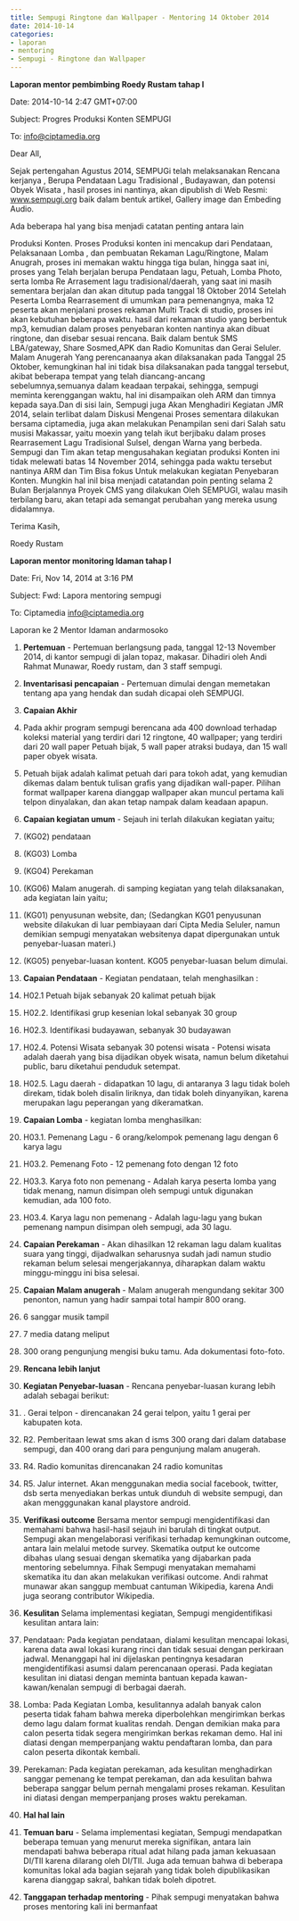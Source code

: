 ```yaml
---
title: Sempugi Ringtone dan Wallpaper - Mentoring 14 Oktober 2014
date: 2014-10-14
categories:
- laporan
- mentoring
- Sempugi - Ringtone dan Wallpaper
---
```


**Laporan mentor pembimbing Roedy Rustam tahap I**

Date: 2014-10-14 2:47 GMT+07:00 

Subject: Progres Produksi Konten SEMPUGI 

To: info@ciptamedia.org

Dear All,

Sejak pertengahan Agustus 2014, SEMPUGi telah melaksanakan Rencana kerjanya , Berupa Pendataan Lagu Tradisional , Budayawan, dan potensi Obyek Wisata , hasil proses ini nantinya, akan dipublish di Web Resmi: www.sempugi.org baik dalam bentuk artikel, Gallery image dan Embeding Audio.

Ada beberapa hal yang bisa menjadi catatan penting antara lain

Produksi Konten. Proses Produksi konten ini mencakup dari Pendataan, Pelaksanaan Lomba , dan pembuatan Rekaman Lagu/Ringtone, Malam Anugrah, proses ini memakan waktu hingga tiga bulan, hingga saat ini, proses yang Telah berjalan berupa Pendataan lagu, Petuah, Lomba Photo, serta lomba Re Arrasement lagu tradisional/daerah, yang saat ini masih sementara berjalan dan akan ditutup pada tanggal 18 Oktober 2014
Setelah Peserta Lomba Rearrasement di umumkan para pemenangnya, maka 12 peserta akan menjalani proses rekaman Multi Track di studio, proses ini akan kebutuhan beberapa waktu. hasil dari rekaman studio yang berbentuk mp3, kemudian dalam proses penyebaran konten nantinya akan dibuat ringtone, dan disebar sesuai rencana. Baik dalam bentuk SMS LBA/gateway, Share Sosmed,APK dan Radio Komunitas dan Gerai Seluler.
Malam Anugerah Yang perencanaanya akan dilaksanakan pada Tanggal 25 Oktober, kemungkinan hal ini tidak bisa dilaksanakan pada tanggal tersebut, akibat beberapa tempat yang telah diancang-ancang sebelumnya,semuanya dalam keadaan terpakai, sehingga, sempugi meminta kerenggangan waktu, hal ini disampaikan oleh ARM dan timnya kepada saya.Dan di sisi lain, Sempugi juga Akan Menghadiri Kegiatan JMR 2014, selain terlibat dalam Diskusi Mengenai Proses sementara dilakukan bersama ciptamedia, juga akan melakukan Penampilan seni dari Salah satu musisi Makassar, yaitu moexin yang telah ikut berjibaku dalam proses Rearrasement Lagu Tradisional Sulsel, dengan Warna yang berbeda.
Sempugi dan Tim akan tetap mengusahakan kegiatan produksi Konten ini tidak melewati batas 14 November 2014, sehingga pada waktu tersebut nantinya ARM dan Tim Bisa fokus Untuk melakukan kegiatan Penyebaran Konten.
Mungkin hal inil bisa menjadi catatandan poin penting selama 2 Bulan Berjalannya Proyek CMS yang dilakukan Oleh SEMPUGI, walau masih terbilang baru, akan tetapi ada semangat perubahan yang mereka usung didalamnya.

Terima Kasih,

Roedy Rustam

**Laporan mentor monitoring Idaman tahap I**

Date: Fri, Nov 14, 2014 at 3:16 PM 

Subject: Fwd: Lapora mentoring sempugi 

To: Ciptamedia <info@ciptamedia.org>

Laporan ke 2 Mentor Idaman andarmosoko

1. **Pertemuan** - Pertemuan berlangsung pada, tanggal 12-13 November 2014, di kantor sempugi di jalan topaz, makasar. Dihadiri oleh Andi Rahmat Munawar, Roedy rustam, dan 3 staff sempugi.

2. **Inventarisasi pencapaian** - Pertemuan dimulai dengan memetakan tentang apa yang hendak dan sudah dicapai oleh SEMPUGI.
 1. **Capaian Akhir**
  1. Pada akhir program sempugi berencana ada 400 download terhadap koleksi material yang terdiri dari 12 ringtone, 40 wallpaper; yang terdiri dari 20 wall paper Petuah bijak, 5 wall paper atraksi budaya, dan 15 wall paper obyek wisata.
  2. Petuah bijak adalah kalimat petuah dari para tokoh adat, yang kemudian dikemas dalam bentuk tulisan grafis yang dijadikan wall-paper. Pilihan format wallpaper karena dianggap wallpaper akan muncul pertama kali telpon dinyalakan, dan akan tetap nampak dalam keadaan apapun.
 2. **Capaian kegiatan umum** - Sejauh ini terlah dilakukan kegiatan yaitu;
  1. (KG02) pendataan
  2. (KG03) Lomba
  3. (KG04) Perekaman
  4. (KG06) Malam anugerah. di samping kegiatan yang telah dilaksanakan, ada kegiatan lain yaitu;
  5. (KG01) penyusunan website, dan; (Sedangkan KG01 penyusunan website dilakukan di luar pembiayaan dari Cipta Media Seluler, namun demikian sempugi menyatakan websitenya dapat dipergunakan untuk penyebar-luasan materi.)
  6. (KG05) penyebar-luasan kontent. KG05 penyebar-luasan belum dimulai.
 3. **Capaian Pendataan** - Kegiatan pendataan, telah menghasilkan :
  1. H02.1 Petuah bijak sebanyak 20 kalimat petuah bijak
  2. H02.2. Identifikasi grup kesenian lokal sebanyak 30 group
  3. H02.3. Identifikasi budayawan, sebanyak 30 budayawan
  4. H02.4. Potensi Wisata sebanyak 30 potensi wisata - Potensi wisata adalah daerah yang bisa dijadikan obyek wisata, namun belum diketahui public, baru diketahui penduduk setempat.
  5. H02.5. Lagu daerah - didapatkan 10 lagu, di antaranya 3 lagu tidak boleh direkam, tidak boleh disalin liriknya, dan tidak boleh dinyanyikan, karena merupakan lagu peperangan yang dikeramatkan.
 4. **Capaian Lomba** - kegiatan lomba menghasilkan:
  1. H03.1. Pemenang Lagu - 6 orang/kelompok pemenang lagu dengan 6 karya lagu
  2. H03.2. Pemenang Foto - 12 pemenang foto dengan 12 foto
  3. H03.3. Karya foto non pemenang - Adalah karya peserta lomba yang tidak menang, namun disimpan oleh sempugi untuk digunakan kemudian, ada 100 foto.
  4. H03.4. Karya lagu non pemenang - Adalah lagu-lagu yang bukan pemenang nampun disimpan oleh sempugi, ada 30 lagu.
 5. **Capaian Perekaman** - Akan dihasilkan 12 rekaman lagu dalam kualitas suara yang tinggi, dijadwalkan seharusnya sudah jadi namun studio rekaman belum selesai mengerjakannya, diharapkan dalam waktu minggu-minggu ini bisa selesai.
 6. **Capaian Malam anugerah** - Malam anugerah mengundang sekitar 300 penonton, namun yang hadir sampai total hampir 800 orang.
  1. 6 sanggar musik tampil
  2. 7 media datang meliput
  3. 300 orang pengunjung mengisi buku tamu. Ada dokumentasi foto-foto.

3. **Rencana lebih lanjut**
 1. **Kegiatan Penyebar-luasan** - Rencana penyebar-luasan kurang lebih adalah sebagai berikut:
  1. . Gerai telpon - direncanakan 24 gerai telpon, yaitu 1 gerai per kabupaten kota.
  2. R2.	Pemberitaan lewat sms akan d isms 300 orang dari dalam database sempugi, dan 400 orang dari para pengunjung malam anugerah.
  3. R4. Radio komunitas direncanakan 24 radio komunitas
  4. R5.	Jalur internet. Akan menggunakan media social facebook, twitter, dsb serta menyediakan berkas untuk diunduh di website sempugi, dan akan mengggunakan kanal playstore android.
 2. **Verifikasi outcome** Bersama mentor sempugi mengidentifikasi dan memahami bahwa hasil-hasil sejauh ini barulah di tingkat output. Sempugi akan mengelaborasi verifikasi terhadap kemungkinan outcome, antara lain melalui metode survey.
Skematika output ke outcome dibahas ulang sesuai dengan skematika yang dijabarkan pada mentoring sebelumnya. Fihak Sempugi menyatakan memahami skematika itu dan akan melakukan verifikasi outcome. Andi rahmat munawar akan sanggup membuat cantuman Wikipedia, karena Andi juga seorang contributor Wikipedia.

1. **Kesulitan** Selama implementasi kegiatan, Sempugi mengidentifikasi kesulitan antara lain:
 1. Pendataan: Pada kegiatan pendataan, dialami kesulitan mencapai lokasi, karena data awal lokasi kurang rinci dan tidak sesuai dengan perkiraan jadwal. Menanggapi hal ini dijelaskan pentingnya kesadaran mengidentifikasi asumsi dalam perencanaan operasi. Pada kegiatan kesulitan ini diatasi dengan meminta bantuan kepada kawan-kawan/kenalan sempugi di berbagai daerah.
 2. Lomba: Pada Kegiatan Lomba, kesulitannya adalah banyak calon peserta tidak faham bahwa mereka diperbolehkan mengirimkan berkas demo lagu dalam format kualitas rendah. Dengan demikian maka para calon peserta tidak segera mengirimkan berkas rekaman demo. Hal ini diatasi dengan memperpanjang waktu pendaftaran lomba, dan para calon peserta dikontak kembali.
 3. Perekaman: Pada kegiatan perekaman, ada kesulitan menghadirkan sanggar pemenang ke tempat perekaman, dan ada kesulitan bahwa beberapa sanggar belum pernah mengalami proses rekaman. Kesulitan ini diatasi dengan memperpanjang proses waktu perekaman.

2. **Hal hal lain**
 1. **Temuan baru** - Selama implementasi kegiatan, Sempugi mendapatkan beberapa temuan yang menurut mereka signifikan, antara lain mendapati bahwa beberapa ritual adat hilang pada jaman kekuasaan DI/TII karena dilarang oleh DI/TII. Juga ada temuan bahwa di beberapa komunitas lokal ada bagian sejarah yang tidak boleh dipublikasikan karena dianggap sakral, bahkan tidak boleh dipotret.
 2. **Tanggapan terhadap mentoring** - Pihak sempugi menyatakan bahwa proses mentoring kali ini bermanfaat
